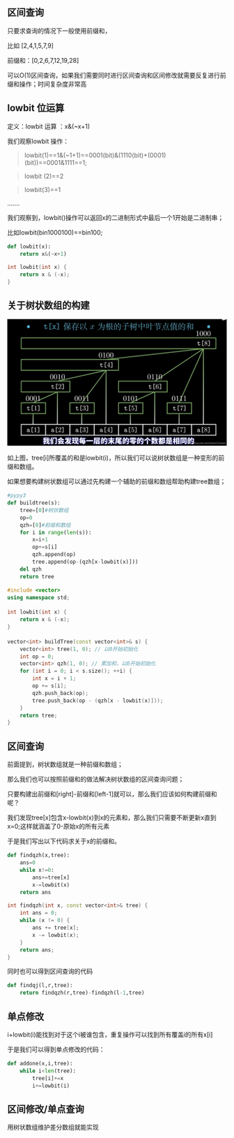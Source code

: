 ## 区间查询

只要求查询的情况下一般使用前缀和，

比如 [2,4,1,5,7,9]

前缀和：[0,2,6,7,12,19,28]

可以O(1)区间查询，如果我们需要同时进行区间查询和区间修改就需要反复进行前缀和操作；时间复杂度非常高

## lowbit 位运算

定义：lowbit 运算 ：x&(~x+1)

我们观察lowbit 操作：

> lowbit(1)==1&(~1+1)==0001(bit)&(1110(bit)+(0001)(bit))==0001&1111==1;

> lowbit (2)==2

>lowbit(3)==1

.......

我们观察到，lowbit()操作可以返回x的二进制形式中最后一个1开始是二进制串；

比如lowbit(bin1000100)==bin100;

```python
def lowbit(x):
    return x&(~x+1)

```

```cpp
int lowbit(int x) {
    return x & (-x);
}

```

## 关于树状数组的构建

![树状数组](tree.png)


如上图，tree[i]所覆盖的和是lowbit(i)，所以我们可以说树状数组是一种变形的前缀和数组。


如果想要构建树状数组可以通过先构建一个辅助的前缀和数组帮助构建tree数组；

```python
#pypy3
def buildtree(s):
    tree=[0]#树状数组
    op=0
    qzh=[0]#前缀和数组
    for i in range(len(s)):
        x=i+1
        op+=s[i]
        qzh.append(op)
        tree.append(op-(qzh[x-lowbit(x)]))
    del qzh
    return tree

```

```cpp
#include <vector>
using namespace std;

int lowbit(int x) {
    return x & (-x);
}

vector<int> buildTree(const vector<int>& s) {
    vector<int> tree(1, 0); // 以0开始初始化
    int op = 0;
    vector<int> qzh(1, 0); // 累加和，以0开始初始化
    for (int i = 0; i < s.size(); ++i) {
        int x = i + 1;
        op += s[i];
        qzh.push_back(op);
        tree.push_back(op - (qzh[x - lowbit(x)]));
    }
    return tree;
}
```

## 区间查询

前面提到，树状数组就是一种前缀和数组；

那么我们也可以按照前缀和的做法解决树状数组的区间查询问题；

只要构建出前缀和[right]-前缀和[left-1]就可以，那么我们应该如何构建前缀和呢？

我们发现tree[x]包含x-lowbit(x)到x的元素和，那么我们只需要不断更新x直到x=0;这样就涵盖了0-原始x的所有元素

于是我们写出以下代码求关于x的前缀和。

```python
def findqzh(x,tree):
    ans=0
    while x!=0:
        ans+=tree[x]
        x-=lowbit(x)
    return ans
```

```cpp
int findqzh(int x, const vector<int>& tree) {
    int ans = 0;
    while (x != 0) {
        ans += tree[x];
        x -= lowbit(x);
    }
    return ans;
}

```

同时也可以得到区间查询的代码

```python
def findqj(l,r,tree):
    return findqzh(r,tree)-findqzh(l-1,tree)
```


## 单点修改

i+lowbit(i)能找到对于这个i被谁包含，重复操作可以找到所有覆盖i的所有x[i]

于是我们可以得到单点修改的代码：

```python
def addone(x,i,tree):
    while i<len(tree):
        tree[i]+=x
        i+=lowbit(i)

```


## 区间修改/单点查询

用树状数组维护差分数组就能实现
